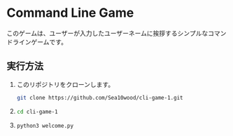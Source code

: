 # Command Line Game

このゲームは、ユーザーが入力したユーザーネームに挨拶するシンプルなコマンドラインゲームです。

## 実行方法

1. このリポジトリをクローンします。
   ```bash
   git clone https://github.com/Sea10wood/cli-game-1.git

2. ```bash
   cd cli-game-1

3. ```bash
   python3 welcome.py
